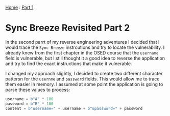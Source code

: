[Home](https://plackyhacker.github.io) : [Part 1](https://plackyhacker.github.io/reversing/sync-breeze-reversed)

# Sync Breeze Revisited Part 2

In the second parrt of my reverse engineering adventures I decided that I would trace the `Sync Breeze` instrcutions and try to locate the vulnerability. I already knew from the first chapter in the OSED course that the `username` field is vulnerable, but I still thought it a good idea to reverse the application and try to find the exact instructions that make it vulnerable.

I changed my approach slightly, I decided to create two different character pattersn for the `usernme` and `password` fields. This would allow me to trace them easier in memory. I assumed at some point the application is going to parse these values to process:

```python
username = b"A" * 100
password = b"B" * 100
content = b"username=" + username + b"&password=" + password
```
